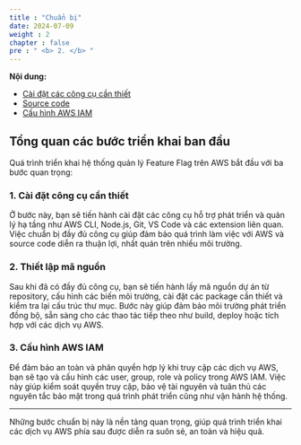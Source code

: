 ```yaml
---
title : "Chuẩn bị"
date: 2024-07-09
weight : 2
chapter : false
pre : " <b> 2. </b> "
---
```


**Nội dung:**
- [Cài đặt các công cụ cần thiết](1-Install-necessary-tools)
- [Source code](2-Set-up-source-code)
- [Cấu hình AWS IAM](3-Configuration-AWS-IAM)

## Tổng quan các bước triển khai ban đầu

Quá trình triển khai hệ thống quản lý Feature Flag trên AWS bắt đầu với ba bước quan trọng:

### 1. Cài đặt công cụ cần thiết
Ở bước này, bạn sẽ tiến hành cài đặt các công cụ hỗ trợ phát triển và quản lý hạ tầng như AWS CLI, Node.js, Git, VS Code và các extension liên quan. Việc chuẩn bị đầy đủ công cụ giúp đảm bảo quá trình làm việc với AWS và source code diễn ra thuận lợi, nhất quán trên nhiều môi trường.

### 2. Thiết lập mã nguồn
Sau khi đã có đầy đủ công cụ, bạn sẽ tiến hành lấy mã nguồn dự án từ repository, cấu hình các biến môi trường, cài đặt các package cần thiết và kiểm tra lại cấu trúc thư mục. Bước này giúp đảm bảo môi trường phát triển đồng bộ, sẵn sàng cho các thao tác tiếp theo như build, deploy hoặc tích hợp với các dịch vụ AWS.

### 3. Cấu hình AWS IAM
Để đảm bảo an toàn và phân quyền hợp lý khi truy cập các dịch vụ AWS, bạn sẽ tạo và cấu hình các user, group, role và policy trong AWS IAM. Việc này giúp kiểm soát quyền truy cập, bảo vệ tài nguyên và tuân thủ các nguyên tắc bảo mật trong quá trình phát triển cũng như vận hành hệ thống.

---

Những bước chuẩn bị này là nền tảng quan trọng, giúp quá trình triển khai các dịch vụ AWS phía sau được diễn ra suôn sẻ, an toàn và hiệu quả.